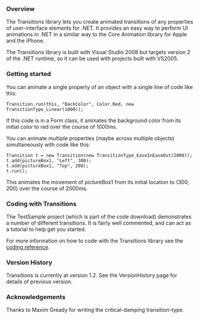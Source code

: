 ### Overview ###
The Transitions library lets you create animated transitions of any properties of user-interface elements for .NET. It provides an easy way to perform UI animations in .NET in a similar way to the Core Animation library for Apple and the iPhone.

The Transitions library is built with Visual Studio 2008 but targets version 2 of the .NET runtime, so it can be used with projects built with VS2005.


### Getting started ###
You can animate a single property of an object with a single line of code like this:
```
Transition.run(this, "BackColor", Color.Red, new TransitionType_Linear(1000));
```
If this code is in a Form class, it animates the background color from its initial color to red over the course of 1000ms.

You can animate multiple properties (maybe across multiple objects) simultaneously with code like this:
```
Transition t = new Transition(new TransitionType_EaseInEaseOut(2000));
t.add(pictureBox1, "Left", 300);
t.add(pictureBox1, "Top", 200);
t.run();
```
This animates the movement of pictureBox1 from its initial location to (300, 200) over the course of 2000ms.

### Coding with Transitions ###
The TestSample project (which is part of the code download) demonstrates a number of different transitions. It is fairly well commented, and can act as a tutorial to help get you started.

For more information on how to code with the Transitions library see the [coding reference](CodingWithTransitions.md).

### Version History ###
Transitions is currently at version 1.2. See the VersionHistory page for details of previous version.

### Acknowledgements ###
Thanks to Maxim Gready for writing the critical-damping transition-type.
